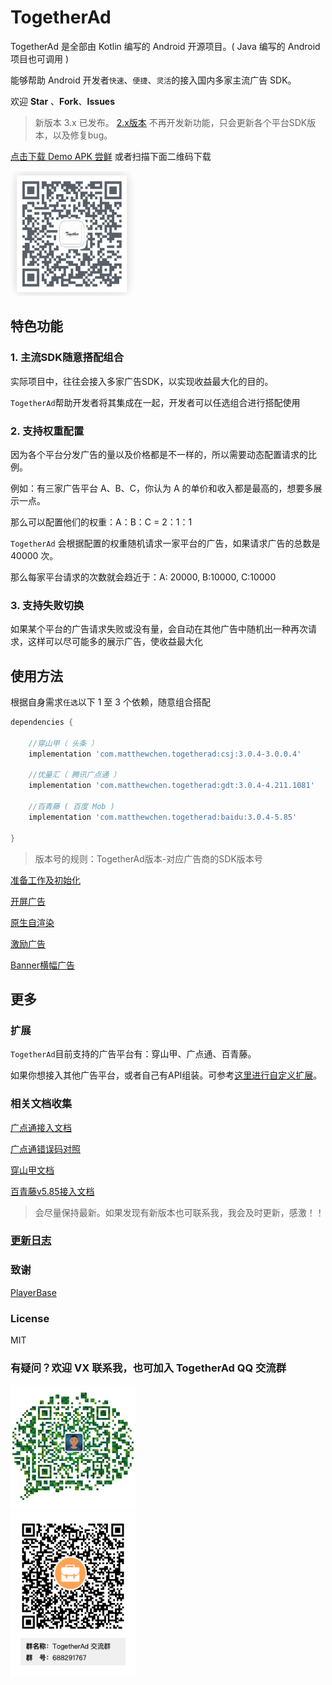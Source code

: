 # TogetherAd

TogetherAd 是全部由 Kotlin 编写的 Android 开源项目。( Java 编写的 Android 项目也可调用 )

能够帮助 Android 开发者``快速``、``便捷``、``灵活``的接入国内多家主流广告 SDK。

欢迎 **Star** 、**Fork**、**Issues**

> 新版本 3.x 已发布。
>  [2.x版本](https://github.com/ifmvo/TogetherAd/tree/2.x) 不再开发新功能，只会更新各个平台SDK版本，以及修复bug。

[点击下载 Demo APK 尝鲜](https://www.pgyer.com/4jeV) 或者扫描下面二维码下载

<img src="img/QR-code.png"  height="200" width="200">

## 特色功能

### 1. 主流SDK随意搭配组合

实际项目中，往往会接入多家广告SDK，以实现收益最大化的目的。

``TogetherAd``帮助开发者将其集成在一起，开发者可以任选组合进行搭配使用

### 2. 支持权重配置

因为各个平台分发广告的量以及价格都是不一样的，所以需要动态配置请求的比例。

例如：有三家广告平台 A、B、C，你认为 A 的单价和收入都是最高的，想要多展示一点。

那么可以配置他们的权重：A：B：C = 2：1：1

``TogetherAd`` 会根据配置的权重随机请求一家平台的广告，如果请求广告的总数是 40000 次。

那么每家平台请求的次数就会趋近于：A: 20000, B:10000, C:10000

### 3. 支持失败切换

如果某个平台的广告请求失败或没有量，会自动在其他广告中随机出一种再次请求，这样可以尽可能多的展示广告，使收益最大化

## 使用方法

根据自身需求``任选``以下 1 至 3 个依赖，随意组合搭配

```gradle
dependencies {

    //穿山甲（ 头条 ）
    implementation 'com.matthewchen.togetherad:csj:3.0.4-3.0.0.4'
    
    //优量汇（ 腾讯广点通 ）
    implementation 'com.matthewchen.togetherad:gdt:3.0.4-4.211.1081'
    
    //百青藤 ( 百度 Mob )
    implementation 'com.matthewchen.togetherad:baidu:3.0.4-5.85'
    
}
```

> 版本号的规则：TogetherAd版本-对应广告商的SDK版本号

[准备工作及初始化](doc/prepare.md)

[开屏广告](doc/splash.md)

[原生自渲染](doc/native.md)

[激励广告](doc/reward.md)

[Banner横幅广告](doc/banner.md)

## 更多

### 扩展

``TogetherAd``目前支持的广告平台有：穿山甲、广点通、百青藤。

如果你想接入其他广告平台，或者自己有API组装。可参考[这里进行自定义扩展](doc/extend.md)。

### 相关文档收集

[广点通接入文档](https://developers.adnet.qq.com/doc/android/access_doc)

[广点通错误码对照](https://developers.adnet.qq.com/backend/error_code.html)

[穿山甲文档](http://partner.toutiao.com/doc?id=5dd0fe756b181e00112e3ec5)

[百青藤v5.85接入文档](https://baidu-ssp.gz.bcebos.com/mssp/sdk/BaiduMobAds_MSSP_bd_SDK_android_v5.85.pdf)

>会尽量保持最新。如果发现有新版本也可联系我，我会及时更新，感激！！

### [更新日志](doc/update_log.md)

### 致谢

[PlayerBase](https://github.com/jiajunhui/PlayerBase)

### License

MIT

### 有疑问？欢迎 VX 联系我，也可加入 TogetherAd QQ 交流群

<img src="img/Wechat.jpeg"  height="200" width="200">
</br>
<img src="img/QQ.png"  height="265" width="200">
